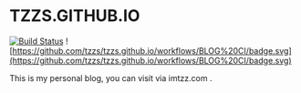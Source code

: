 # TZZS.GITHUB.IO
[![Build Status](https://www.travis-ci.com/tzzs/tzzs.github.io.svg?branch=hexo)](https://www.travis-ci.com/tzzs/tzzs.github.io)
![https://github.com/tzzs/tzzs.github.io/workflows/BLOG%20CI/badge.svg](https://github.com/tzzs/tzzs.github.io/workflows/BLOG%20CI/badge.svg)

This is my personal blog, you can visit via imtzz.com .
